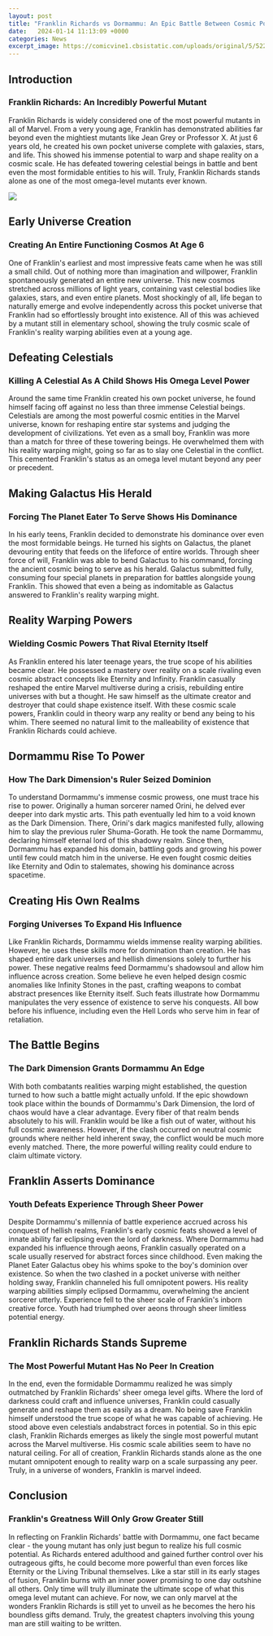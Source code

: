 ```yaml
---
layout: post
title: "Franklin Richards vs Dormammu: An Epic Battle Between Cosmic Powers"
date:   2024-01-14 11:13:09 +0000
categories: News
excerpt_image: https://comicvine1.cbsistatic.com/uploads/original/5/52246/1399638-dormamu_03.jpg
---
```

## Introduction
### Franklin Richards: An Incredibly Powerful Mutant

Franklin Richards is widely considered one of the most powerful mutants in all of Marvel. From a very young age, Franklin has demonstrated abilities far beyond even the mightiest mutants like Jean Grey or Professor X. At just 6 years old, he created his own pocket universe complete with galaxies, stars, and life. This showed his immense potential to warp and shape reality on a cosmic scale. He has defeated towering celestial beings in battle and bent even the most formidable entities to his will. Truly, Franklin Richards stands alone as one of the most omega-level mutants ever known.


![](https://comicvine1.cbsistatic.com/uploads/original/5/52246/1399638-dormamu_03.jpg)
## Early Universe Creation
### Creating An Entire Functioning Cosmos At Age 6

One of Franklin's earliest and most impressive feats came when he was still a small child. Out of nothing more than imagination and willpower, Franklin spontaneously generated an entire new universe. This new cosmos stretched across millions of light years, containing vast celestial bodies like galaxies, stars, and even entire planets. Most shockingly of all, life began to naturally emerge and evolve independently across this pocket universe that Franklin had so effortlessly brought into existence. All of this was achieved by a mutant still in elementary school, showing the truly cosmic scale of Franklin's reality warping abilities even at a young age. 

## Defeating Celestials 
### Killing A Celestial As A Child Shows His Omega Level Power

Around the same time Franklin created his own pocket universe, he found himself facing off against no less than three immense Celestial beings. Celestials are among the most powerful cosmic entities in the Marvel universe, known for reshaping entire star systems and judging the development of civilizations. Yet even as a small boy, Franklin was more than a match for three of these towering beings. He overwhelmed them with his reality warping might, going so far as to slay one Celestial in the conflict. This cemented Franklin's status as an omega level mutant beyond any peer or precedent.

## Making Galactus His Herald
### Forcing The Planet Eater To Serve Shows His Dominance

In his early teens, Franklin decided to demonstrate his dominance over even the most formidable beings. He turned his sights on Galactus, the planet devouring entity that feeds on the lifeforce of entire worlds. Through sheer force of will, Franklin was able to bend Galactus to his command, forcing the ancient cosmic being to serve as his herald. Galactus submitted fully, consuming four special planets in preparation for battles alongside young Franklin. This showed that even a being as indomitable as Galactus answered to Franklin's reality warping might.

## Reality Warping Powers
### Wielding Cosmic Powers That Rival Eternity Itself 

As Franklin entered his later teenage years, the true scope of his abilities became clear. He possessed a mastery over reality on a scale rivaling even cosmic abstract concepts like Eternity and Infinity. Franklin casually reshaped the entire Marvel multiverse during a crisis, rebuilding entire universes with but a thought. He saw himself as the ultimate creator and destroyer that could shape existence itself. With these cosmic scale powers, Franklin could in theory warp any reality or bend any being to his whim. There seemed no natural limit to the malleability of existence that Franklin Richards could achieve.

## Dormammu Rise To Power
### How The Dark Dimension's Ruler Seized Dominion

To understand Dormammu's immense cosmic prowess, one must trace his rise to power. Originally a human sorcerer named Orini, he delved ever deeper into dark mystic arts. This path eventually led him to a void known as the Dark Dimension. There, Orini's dark magics manifested fully, allowing him to slay the previous ruler Shuma-Gorath. He took the name Dormammu, declaring himself eternal lord of this shadowy realm. Since then, Dormammu has expanded his domain, battling gods and growing his power until few could match him in the universe. He even fought cosmic deities like Eternity and Odin to stalemates, showing his dominance across spacetime.

## Creating His Own Realms 
### Forging Universes To Expand His Influence 

Like Franklin Richards, Dormammu wields immense reality warping abilities. However, he uses these skills more for domination than creation. He has shaped entire dark universes and hellish dimensions solely to further his power. These negative realms feed Dormammu's shadowsoul and allow him influence across creation. Some believe he even helped design cosmic anomalies like Infinity Stones in the past, crafting weapons to combat abstract presences like Eternity itself. Such feats illustrate how Dormammu manipulates the very essence of existence to serve his conquests. All bow before his influence, including even the Hell Lords who serve him in fear of retaliation.

## The Battle Begins
### The Dark Dimension Grants Dormammu An Edge

With both combatants realities warping might established, the question turned to how such a battle might actually unfold. If the epic showdown took place within the bounds of Dormammu's Dark Dimension, the lord of chaos would have a clear advantage. Every fiber of that realm bends absolutely to his will. Franklin would be like a fish out of water, without his full cosmic awareness. However, if the clash occurred on neutral cosmic grounds where neither held inherent sway, the conflict would be much more evenly matched. There, the more powerful willing reality could endure to claim ultimate victory.

## Franklin Asserts Dominance 
### Youth Defeats Experience Through Sheer Power

Despite Dormammu's millennia of battle experience accrued across his conquest of hellish realms, Franklin's early cosmic feats showed a level of innate ability far eclipsing even the lord of darkness. Where Dormammu had expanded his influence through aeons, Franklin casually operated on a scale usually reserved for abstract forces since childhood. Even making the Planet Eater Galactus obey his whims spoke to the boy's dominion over existence. So when the two clashed in a pocket universe with neither holding sway, Franklin channeled his full omnipotent powers. His reality warping abilities simply eclipsed Dormammu, overwhelming the ancient sorcerer utterly. Experience fell to the sheer scale of Franklin's inborn creative force. Youth had triumphed over aeons through sheer limitless potential energy. 

## Franklin Richards Stands Supreme
### The Most Powerful Mutant Has No Peer In Creation

In the end, even the formidable Dormammu realized he was simply outmatched by Franklin Richards' sheer omega level gifts. Where the lord of darkness could craft and influence universes, Franklin could casually generate and reshape them as easily as a dream. No being save Franklin himself understood the true scope of what he was capable of achieving. He stood above even celestials andabstract forces in potential. So in this epic clash, Franklin Richards emerges as likely the single most powerful mutant across the Marvel multiverse. His cosmic scale abilities seem to have no natural ceiling. For all of creation, Franklin Richards stands alone as the one mutant omnipotent enough to reality warp on a scale surpassing any peer. Truly, in a universe of wonders, Franklin is marvel indeed.

## Conclusion 
### Franklin's Greatness Will Only Grow Greater Still

In reflecting on Franklin Richards' battle with Dormammu, one fact became clear - the young mutant has only just begun to realize his full cosmic potential. As Richards entered adulthood and gained further control over his outrageous gifts, he could become more powerful than even forces like Eternity or the Living Tribunal themselves. Like a star still in its early stages of fusion, Franklin burns with an inner power promising to one day outshine all others. Only time will truly illuminate the ultimate scope of what this omega level mutant can achieve. For now, we can only marvel at the wonders Franklin Richards is still yet to unveil as he becomes the hero his boundless gifts demand. Truly, the greatest chapters involving this young man are still waiting to be written.